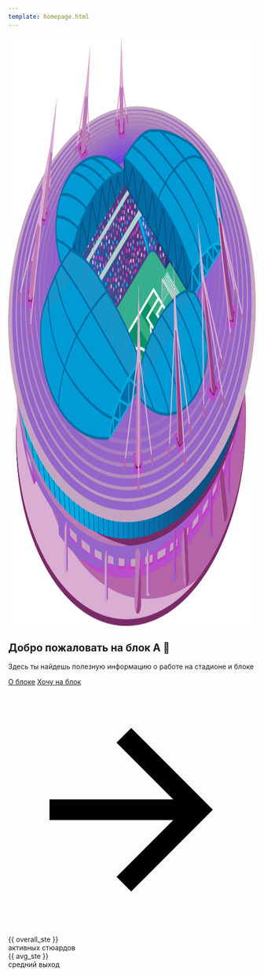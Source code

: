 ```yaml
---
template: homepage.html
---
```


</style>
<section class="mdx-container">
    <div class="md-grid md-typeset">
        <div class="mdx-hero">
            <div class="mdx-hero__image">
                <img src="assets/images/stadium_3d.png" alt="" width="1659" height="1200" draggable="false">
            </div>
            <div class="mdx-hero__content">
                <h1>Добро пожаловать на блок А 👋</h1>
                <p>Здесь ты найдешь полезную информацию о работе на стадионе и блоке</p>
                <a href="https://callistoboy.github.io/stewards-a-book/articles/basic/block/" class="md-button md-button--primary">
                    О блоке</span></a>
                <a href="https://forms.gle/E8k9f4WAYLC4x2eq5" target="_blank" class="md-button">
                    Хочу на блок <span class="twemoji"><svg xmlns="http://www.w3.org/2000/svg" viewBox="0 0 24 24"><path
                        d="M4 11v2h12l-5.5 5.5 1.42 1.42L19.84 12l-7.92-7.92L10.5 5.5 16 11H4Z"></path></svg></span>
                </a>
                <div class="AboutPageHeader__metrics">
                    <div class="AboutPageMetric">
                        <div class="AboutPageMetric__value">{{ overall_ste }}</div>
                        <div class="AboutPageMetric__title">активных стюардов</div>
                    </div>
                    <div class="AboutPageMetric">
                        <div class="AboutPageMetric__value">{{ avg_ste }}</div>
                        <div class="AboutPageMetric__title">средний выход</div>
                    </div>
                </div>
            </div>
        </div>
    </div>
</section>
